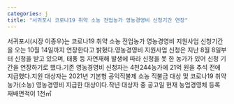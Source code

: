 ```yaml
---
categories: j
title: "서귀포시 코로나19 취약 소농 전업농가 영농경영비 신청기간 연장"
---
```

서귀포시(시장 이종우)는 코로나19 취약 소농 전업농가 영농경영비 지원사업 신청기간을 오는 10월 14일까지 연장한다고 밝혔다.영농경영비 지원사업 신청은 지난 8월 8일부터 신청을 받고 있으며, 태풍 등 자연재해 발생에 따라 신청을 못 한 농가가 있어 신청 기간을 연장하기로 했다.기존 영농경영비 신청자는 4천244농가에 21억 원을 추석 전에 지급했다.지원 대상자는 2021년 기본형 공익직불제 소농 직불금 대상 및 코로나19 취약 농가(소농) 영농경영비 지급한 대상이다.작년 대상자 중 공고일 현재 농업경영체 등록 재배면적이 1천㎡